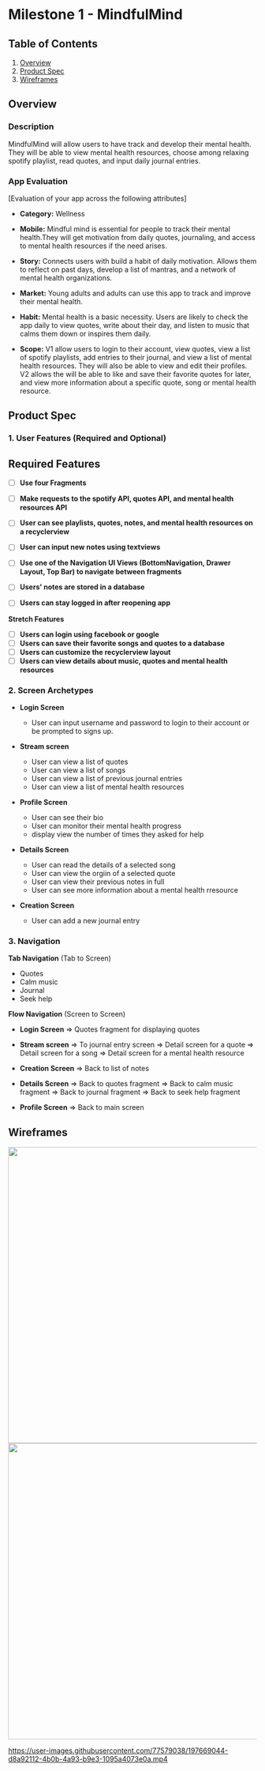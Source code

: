 # Milestone 1 - MindfulMind

## Table of Contents

1. [Overview](#Overview)
1. [Product Spec](#Product-Spec)
1. [Wireframes](#Wireframes)

## Overview

### Description

MindfulMind will allow users to have track and develop their mental health. They will be able to view mental health resources, choose among relaxing spotify playlist, read quotes, and input daily journal entries. 



### App Evaluation

[Evaluation of your app across the following attributes]
- **Category:** Wellness
- **Mobile:** Mindful mind is essential for people to track their mental health.They will get motivation from daily quotes, journaling, and access to mental health resources if the need arises.

- **Story:** Connects users with build a habit of daily motivation. Allows them to reflect on past days, develop a list of mantras, and a network of mental health organizations.


- **Market:** Young adults and adults can use this app to track and improve their mental health. 


- **Habit:** Mental health is a basic necessity. Users are likely to check the app daily to view quotes, write about their day, and listen to music that calms them down or inspires them daily. 


- **Scope:** V1 allow users to login to their account, view quotes, view a list of spotify playlists, add entries to their journal, and view a list of mental health resources. They will also be able to view and edit their profiles.  V2 allows the will be able to like and save their favorite quotes for later, and view more information about a specific quote, song or mental health resource. 


## Product Spec

### 1. User Features (Required and Optional)

## Required Features

- [ ] **Use four Fragments**

- [ ] **Make requests to the spotify API, quotes API, and mental health resources API**

- [ ] **User can see playlists, quotes, notes, and mental health resources on a recyclerview**

- [ ] **User can input new notes using textviews**

- [ ] **Use one of the Navigation UI Views (BottomNavigation, Drawer Layout, Top Bar) to navigate between fragments**

- [ ] **Users' notes are stored in a database**

- [ ] **Users can stay logged in after reopening app**

**Stretch Features**

- [ ] **Users can login using facebook or google**
- [ ] **Users can save their favorite songs and quotes to a database**
- [ ] **Users can customize the recyclerview layout**
- [ ] **Users can view details about music, quotes and mental health resources**

### 2. Screen Archetypes

- **Login Screen**
  - User can input username and password to login to their account or be prompted to  signs up.
  
- **Stream screen** 
    
  - User can view a list of quotes
  - User can view a list of songs
  - User can view a list of previous journal entries
  - User can view a list of mental health resources

- **Profile Screen**
  - User can see their bio
  - User can monitor their mental health progress
  - display view the number of times they asked for help



- **Details Screen**
  - User can read the details of a selected song
  - User can view the  orgiin of a selected quote 
  - User can view their previous notes in full 
  - User can see more information about a mental health rresource

- **Creation Screen**
    - User can add a new journal entry

### 3. Navigation

**Tab Navigation** (Tab to Screen)
- Quotes
- Calm music 
- Journal 
- Seek help


**Flow Navigation** (Screen to Screen)

- **Login Screen**
    => Quotes fragment for displaying quotes
    
    
- **Stream screen** 
  => To journal entry screen
  => Detail screen for a quote
  => Detail screen for a song
  => Detail screen for a mental health resource
    
- **Creation Screen**
    => Back to list of notes
    
    
- **Details Screen**
  => Back to quotes fragment
  => Back to calm music fragment
  => Back to journal fragment
  => Back to seek help fragment

- **Profile Screen**
  => Back to main screen

## Wireframes

<img src="https://i.imgur.com/iC4IXc4.png" width=600>
<img src="https://i.imgur.com/NnUYuCL.png" width=600>



https://user-images.githubusercontent.com/77579038/197669044-d8a92112-4b0b-4a93-b9e3-1095a4073e0a.mp4

